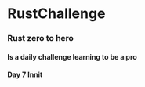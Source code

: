 # RustChallenge
### Rust zero to hero
#### Is a daily challenge learning to be a pro
#### Day 7 Innit
